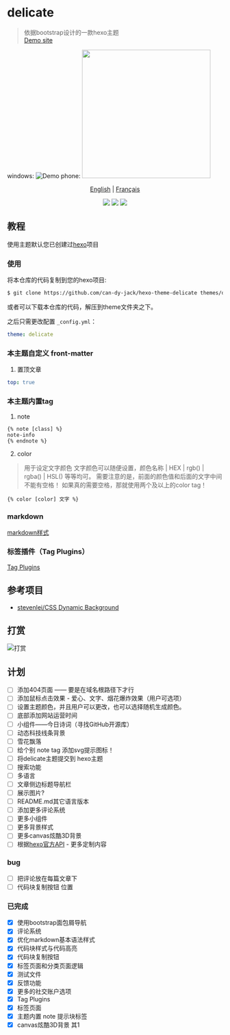 # delicate

> 依据bootstrap设计的一款hexo主题  
> [Demo site](https://kartjim.top/delicate)

windows:
![Demo](https://z3.ax1x.com/2021/11/09/IYRVcd.jpg)
phone:
<img src="https://z3.ax1x.com/2021/11/09/IYRh4O.jpg" width=300/>


<div align="center">

[English](/README-EN.md) | [Français](/README_fr.md)

</div>

<div align="center">
<a href="https://nodejs.org"><img src="https://img.shields.io/badge/node-%3E%3D10.9.0-blue"></a>
<a href="https://hexo.io"><img src="https://img.shields.io/badge/hexo-4.3.0-brightgreen"></a>
<a href="https://github.com/can-dy-jack/hexo-theme-delicate/blob/master/LICENSE"><img src="https://img.shields.io/badge/license-MIT-orange"></a>
</div>

## 教程

使用主题默认您已创建过[hexo](https://hexo.io)项目

### 使用

将本仓库的代码复制到您的hexo项目:

```bash
$ git clone https://github.com/can-dy-jack/hexo-theme-delicate themes/delicate
```

或者可以下载本仓库的代码，解压到theme文件夹之下。

之后只需更改配置 `_config.yml`：

```yml
theme: delicate
```

### 本主题自定义 front-matter

1. 置顶文章

```yml
top: true
```

### 本主题内置tag

1. note

```ejs
{% note [class] %}
note-info
{% endnote %}
```

2. color

> 用于设定文字颜色
> 文字颜色可以随便设置，颜色名称 | HEX | rgb() | rgba() | HSL() 等等均可。
> 需要注意的是，前面的颜色值和后面的文字中间不能有空格！
> 如果真的需要空格，那就使用两个及以上的color tag！

```ejs
{% color [color] 文字 %}
```

### markdown

[markdown样式](https://kartjim.top/delicate/2021/11/14/markdown%E6%B5%8B%E8%AF%95%E6%96%87%E4%BB%B6/)

### 标签插件（Tag Plugins）

[Tag Plugins](https://kartjim.top/delicate/2021/11/12/code-test/)

## 参考项目

- [stevenlei/CSS Dynamic Background](https://codepen.io/stevenlei/pen/ZEJxXGL?editors=1100)

## 打赏

![打赏](https://i.loli.net/2021/11/23/AKlzU5R7wNdHSpo.jpg)

## 计划

- [ ] 添加404页面 —— 要是在域名根路径下才行
- [ ] 添加鼠标点击效果 - 爱心、文字、烟花爆炸效果（用户可选项）
- [ ] 设置主题颜色，并且用户可以更改，也可以选择随机生成颜色。
- [ ] 底部添加网站运营时间
- [ ] 小组件——今日诗词（寻找GitHub开源库）
- [ ] 动态科技线条背景
- [ ] 雪花飘落
- [ ] 给个别 note tag 添加svg提示图标！
- [ ] 将delicate主题提交到 hexo主题
- [ ] 搜索功能
- [ ] 多语言
- [ ] 文章侧边标题导航栏
- [ ] 展示图片?
- [ ] README.md其它语言版本
- [ ] 添加更多评论系统
- [ ] 更多小组件
- [ ] 更多背景样式
- [ ] 更多canvas炫酷3D背景
- [ ] 根据[hexo官方API](https://hexo.io/zh-cn/api/) - 更多定制内容

### bug

- [ ] 把评论放在每篇文章下
- [ ] 代码块复制按钮 位置

### 已完成

- [x] 使用bootstrap面包屑导航
- [x] 评论系统
- [x] 优化markdown基本语法样式
- [x] 代码块样式与代码高亮
- [x] 代码块复制按钮
- [x] 标签页面和分类页面逻辑
- [x] 测试文件
- [x] 反馈功能
- [x] 更多的社交账户选项
- [x] Tag Plugins
- [x] 标签页面
- [x] 主题内置 note 提示块标签
- [x] canvas炫酷3D背景 其1
